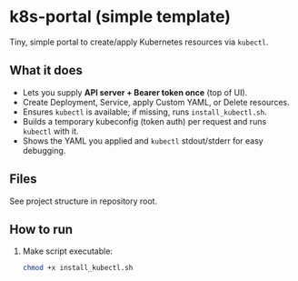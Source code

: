 # k8s-portal (simple template)

Tiny, simple portal to create/apply Kubernetes resources via `kubectl`.

## What it does
- Lets you supply **API server + Bearer token once** (top of UI).
- Create Deployment, Service, apply Custom YAML, or Delete resources.
- Ensures `kubectl` is available; if missing, runs `install_kubectl.sh`.
- Builds a temporary kubeconfig (token auth) per request and runs `kubectl` with it.
- Shows the YAML you applied and `kubectl` stdout/stderr for easy debugging.

## Files
See project structure in repository root.

## How to run
1. Make script executable:
   ```bash
   chmod +x install_kubectl.sh
